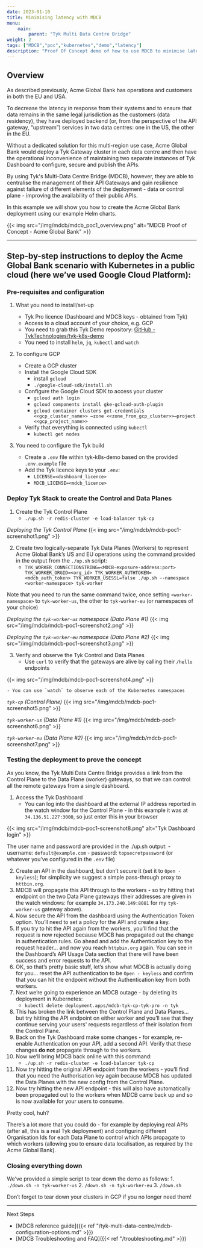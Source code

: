 ```yaml
---
date: 2023-01-10
title: Minimising latency with MDCB
menu:
    main:
        parent: "Tyk Multi Data Centre Bridge"
weight: 2
tags: ["MDCB","poc","kubernetes","demo","latency"]
description: "Proof Of Concept demo of how to use MDCB to minimise latency."
---
```


## Overview
As described previously, Acme Global Bank has operations and customers in both the EU and USA.

To decrease the latency in response from their systems and to ensure that data remains in the same legal jurisdiction as the customers (data residency), they have deployed backend (or, from the perspective of the API gateway, “upstream”) services in two data centres: one in the US, the other in the EU.

Without a dedicated solution for this multi-region use case, Acme Global Bank would deploy a Tyk Gateway cluster in each data centre and then have the operational inconvenience of maintaining two separate instances of Tyk Dashboard to configure, secure and publish the APIs.

By using Tyk's Multi-Data Centre Bridge (MDCB), however, they are able to centralise the management of their API Gateways and gain resilience against failure of different elements of the deployment - data or control plane - improving the availability of their public APIs.

In this example we will show you how to create the Acme Global Bank deployment using our example Helm charts.

{{< img src="/img/mdcb/mdcb_poc1_overview.png" alt="MDCB Proof of Concept - Acme Global Bank" >}}

---

## Step-by-step instructions to deploy the Acme Global Bank scenario with Kubernetes in a public cloud (here we’ve used Google Cloud Platform):

### Pre-requisites and configuration

1. What you need to install/set-up
    - Tyk Pro licence (Dashboard and MDCB keys - obtained from Tyk)
    - Access to a cloud account of your choice, e.g. GCP
    - You need to grab this Tyk Demo repository: [GitHub - TykTechnologies/tyk-k8s-demo](https://github.com/TykTechnologies/tyk-k8s-demo)
    - You need to install `helm`, `jq`, `kubectl` and `watch`

2. To configure GCP
    - Create a GCP cluster
    - Install the Google Cloud SDK
       - install `gcloud`
       - `./google-cloud-sdk/install.sh`
    - Configure the Google Cloud SDK to access your cluster
       - `gcloud auth login`
       - `gcloud components install gke-gcloud-auth-plugin`
       - `gcloud container clusters get-credentials <<gcp_cluster_name>> —zone <<zone_from_gcp_cluster>>—project <<gcp_project_name>>`
    - Verify that everything is connected using `kubectl`
       - `kubectl get nodes`

3. You need to configure the Tyk build
    - Create a `.env` file within tyk-k8s-demo based on the provided `.env.example` file
    - Add the Tyk licence keys to your `.env`:
       - `LICENSE=<dashboard_licence>`
       - `MDCB_LICENSE=<mdcb_licence>`

### Deploy Tyk Stack to create the Control and Data Planes

1. Create the Tyk Control Plane
     - `./up.sh -r redis-cluster -e load-balancer tyk-cp`

*Deploying the Tyk Control Plane*
{{< img src="/img/mdcb/mdcb-poc1-screenshot1.png" >}}

2. Create two logically-separate Tyk Data Planes (Workers) to represent Acme Global Bank’s US and EU operations using the command provided in the output from the `./up.sh` script:
    - `TYK_WORKER_CONNECTIONSTRING=<MDCB-exposure-address:port> TYK_WORKER_ORGID=<org_id> TYK_WORKER_AUTHTOKEN=<mdcb_auth_token> TYK_WORKER_USESSL=false ./up.sh --namespace <worker-namespace> tyk-worker`

Note that you need to run the same command twice, once setting `<worker-namespace>` to `tyk-worker-us`, the other to `tyk-worker-eu` (or namespaces of your choice)

*Deploying the `tyk-worker-us` namespace (Data Plane #1)*
{{< img src="/img/mdcb/mdcb-poc1-screenshot2.png" >}}  

*Deploying the `tyk-worker-eu` namespace (Data Plane #2)*
{{< img src="/img/mdcb/mdcb-poc1-screenshot3.png" >}}

3. Verify and observe the Tyk Control and Data Planes
    - Use `curl` to verify that the gateways are alive by calling their `/hello` endpoints

{{< img src="/img/mdcb/mdcb-poc1-screenshot4.png" >}}

    - You can use `watch` to observe each of the Kubernetes namespaces

*`tyk-cp` (Control Plane)*
{{< img src="/img/mdcb/mdcb-poc1-screenshot5.png" >}}  

*`tyk-worker-us` (Data Plane #1)*
{{< img src="/img/mdcb/mdcb-poc1-screenshot6.png" >}} 

*`tyk-worker-eu` (Data Plane #2)*
{{< img src="/img/mdcb/mdcb-poc1-screenshot7.png" >}}

### Testing the deployment to prove the concept
As you know, the Tyk Multi Data Centre Bridge provides a link from the Control Plane to the Data Plane (worker) gateways, so that we can control all the remote gateways from a single dashboard.

1. Access the Tyk Dashboard
    - You can log into the dashboard at the external IP address reported in the watch window for the Control Plane - in this example it was at `34.136.51.227:3000`, so just enter this in your browser

{{< img src="/img/mdcb/mdcb-poc1-screenshot8.png" alt="Tyk Dashboard login" >}}

The user name and password are provided in the ./up.sh output:
    - username: `default@example.com`
    - password: `topsecretpassword` (or whatever you’ve configured in the `.env` file)

2. Create an API in the dashboard, but don’t secure it (set it to `Open - keyless`); for simplicity we suggest a simple pass-through proxy to `httbin.org`.
3. MDCB will propagate this API through to the workers - so try hitting that endpoint on the two Data Plane gateways (their addresses are given in the watch windows: for example `34.173.240.149:8081` for my `tyk-worker-us` gateway above).
4. Now secure the API from the dashboard using the Authentication Token option. You’ll need to set a policy for the API and create a key.
5. If you try to hit the API again from the workers, you’ll find that the request is now rejected because MDCB has propagated out the change in authentication rules. Go ahead and add the Authentication key to the request header… and now you reach `httpbin.org` again. You can see in the Dashboard’s API Usage Data section that there will have been success and error requests to the API.
6. OK, so that’s pretty basic stuff, let’s show what MDCB is actually doing for you… reset the API authentication to be `Open - keyless` and confirm that you can hit the endpoint without the Authentication key from both workers.
7. Next we’re going to experience an MDCB outage - by deleting its deployment in Kubernetes:
    - `kubectl delete deployment.apps/mdcb-tyk-cp-tyk-pro -n tyk`
8. This has broken the link between the Control Plane and Data Planes... but try hitting the API endpoint on either worker and you’ll see that they continue serving your users' requests regardless of their isolation from the Control Plane.
9. Back on the Tyk Dashboard make some changes - for example, re-enable Authentication on your API, add a second API. Verify that these changes **do not** propagate through to the workers.
10. Now we’ll bring MDCB back online with this command:
    - `./up.sh -r redis-cluster -e load-balancer tyk-cp`
11. Now try hitting the original API endpoint from the workers - you’ll find that you need the Authorisation key again because MDCB has updated the Data Planes with the new config from the Control Plane.
12. Now try hitting the new API endpoint - this will also have automatically been propagated out to the workers when MDCB came back up and so is now available for your users to consume.

Pretty cool, huh?

There’s a lot more that you could do - for example by deploying real APIs (after all, this is a real Tyk deployment) and configuring different Organisation Ids for each Data Plane to control which APIs propagate to which workers (allowing you to ensure data localisation, as required by the Acme Global Bank).

### Closing everything down
We’ve provided a simple script to tear down the demo as follows:
    1. `./down.sh -n tyk-worker-us`
    2. `/down.sh -n tyk-worker-eu`
    3. `/down.sh`

Don’t forget to tear down your clusters in GCP if you no longer need them!

---

Next Steps
 - [MDCB reference guide]({{< ref "/tyk-multi-data-centre/mdcb-configuration-options.md" >}})
 - [MDCB Troubleshooting and FAQ]({{< ref "/troubleshooting.md" >}})
